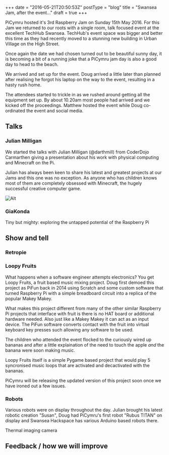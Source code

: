 +++
date = "2016-05-21T20:50:53Z"
postType = "blog"
title = "Swansea Jam, after the event..."
draft = true
+++

PiCymru hosted it's 3rd Raspberry Jam on Sunday 15th May 2016. For this Jam we returned to our roots with a single room, talk focused event at the excellent TechHub Swansea. TechHub's event space was bigger and better this time as they had recently moved to a stunning new building in Urban Village on the High Street.

<!--more-->

Once again the date we had chosen turned out to be beautiful sunny day, it is becoming a bit of a running joke that a PiCymru jam day is also a good day to head to the beach.

We arrived and set up for the event. Doug arrived a little later than planned after realising he forgot his laptop on the way to the event, resulting in a hasty rush home.

The attendees started to trickle in as we rushed around getting all the equipment set up. By about 10.20am most people had arrived and we kicked off the proceedings. Matthew hosted the event while Doug co-ordinated the event and social media.

## Talks

### Julian Milligan
We started the talks with Julian Milligan (@darthmill) from CoderDojo Carmarthen giving a presentation about his work with physical computing and Minecraft on the Pi.

Julian has always been keen to share his latest and greatest projects at our Jams and this one was no exception. As anyone who has children knows most of them are completely obsessed with Minecraft, the hugely successful creative computer game.

![Alt](url "Title")

### GiaKonda



Tiny but mighty: exploring the untapped potential of the Raspberry Pi

## Show and tell

### Retropie

### Loopy Fruits

What happens when a software engineer attempts electronics? You get Loopy Fruits, a fruit based music mixing project. Doug first demoed this project as PiFun back in 2014 using Scratch and some custom software that turned Raspberry Pi with a simple breadboard circuit into a replica of the popular Makey Makey.

What makes this project different from many of the other similar Raspberry Pi projects that interface with fruit is there is no HAT board or additional hardware needed. Also just like a Makey Makey it can act as an input device. The PiFun software converts contact with the fruit into virtual keyboard key presses such allowing any software to be used.

The children who attended the event flocked to the curiously wired up bananas and after a little explaination of the need to touch the apple *and* the banana were soon making music.

Loopy Fruits itself is a simple Pygame based project that would play 5 syncronised music loops that are activated and decactivated with the bananas.

PiCymru will be releasing the updated version of this project soon once we have ironed out a few issues.

### Robots

Various robots were on display throughout the day. Julian brought his latest robotic creation "Susan", Doug had PiCymru's first robot "Rubus TITAN" on display and Swansea Hackspace has various Arduino based robots there.

Thermal imaging camera

## Feedback / how we will improve